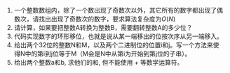 1. 一个整数数组内，除了一个数出现了奇数次以外，其它所有的数字都出现了偶数次，请找出出现了奇数次的数字，要求算法复杂度为$O(N)$
2. 请计算，如果要把整数A转换为整数B，需要翻转整数A的多少位？
3. 代码实现数字的环形移位，也就是说从某一端移出的位按次序从另一端移入。
4. 给出两个32位的整数N和M，以及两个二进制位的位置i和j。写一个方法来使得N中的第i到j位等于M（M会是N中从第i为开始到第j位的子串）。
5. 给出两个整数a和b, 求他们的和, 但不能使用 + 等数学运算符。